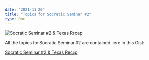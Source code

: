 ```yaml
---
date: "2021-11-20"
title: "Topics for Socratic Seminar #2"
type: Doc
---
```


![Socratic Seminar #2 & Texas
Recap](https://atlantabitdevs.org/content/uploads/2021/10/AtlantaBitDevs_Event-Picture-1568x886.png)

All the topics for Socratic Seminar #2 are contained here in this Gist:

<a href="https://gist.github.com/sbddesign/f5d8ea8e6b69c8dd11e3ed0b864e0c75">Socratic Seminar #2 & Texas Recap</a>